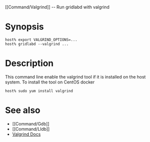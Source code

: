 [[Command/Valgrind]] -- Run gridlabd with valgrind

# Synopsis

~~~
host% export VALGRIND_OPTIONS=...
host% gridlabd --valgrind ...
~~~

# Description

This command line enable the valgrind tool if it is installed on the host system. To install the tool on CentOS docker

~~~
host% sudo yum install valgrind
~~~

# See also
* [[Command/Gdb]]
* [[Command/Lldb]]
* [Valgrind Docs](https://valgrind.org/docs/)
